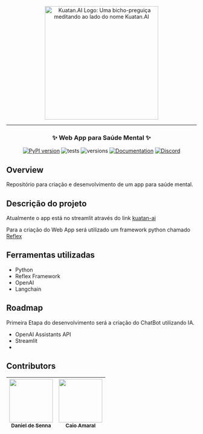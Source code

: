 <div align="center">
<img src="https://github.com/danielrsenna/kuatan-ai/blob/main/assets/logo%20vector.svg" alt="Kuatan.AI Logo: Uma bicho-preguiça meditando ao lado do nome Kuatan.AI" width="300px">

<hr>

### **✨ Web App para Saúde Mental ✨**
[![PyPI version](https://badge.fury.io/py/reflex.svg)](https://badge.fury.io/py/reflex)
![tests](https://github.com/pynecone-io/pynecone/actions/workflows/integration.yml/badge.svg)
![versions](https://img.shields.io/pypi/pyversions/reflex.svg)
[![Documentation](https://img.shields.io/badge/Documentation%20-Introduction%20-%20%23007ec6)](https://reflex.dev/docs/getting-started/introduction/)
[![Discord](https://img.shields.io/discord/1029853095527727165?color=%237289da&label=Discord)](https://discord.gg/T5WSbC2YtQ)
</div>

## Overview
Repositório para criação e desenvolvimento de um app para saúde mental.

## Descrição do projeto 

Atualmente o app está no streamlit através do link [kuatan-ai](https://kuatan-ai.streamlit.app/)

Para a criação do Web App será utilizado um framework python chamado [Reflex](https://reflex.dev)
<p align="justify">

</p>

## Ferramentas utilizadas

- Python
- Reflex Framework
- OpenAI
- Langchain

## Roadmap

Primeira Etapa do desenvolvimento será a criação do ChatBot utilizando IA. 
  - OpenAI Assistants API
  - Streamlit
  - 

## Contributors

| [<img src="https://avatars.githubusercontent.com/u/20702695?v=4" width=115><br><sub>Daniel de Senna</sub>](https://github.com/danielrsenna) |  [<img src="https://avatars.githubusercontent.com/u/39931071?v=4" width=115><br><sub>Caio Amaral</sub>](https://github.com/caioaamaral)  |
| :---: | :---: 
